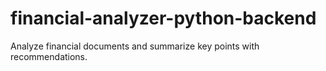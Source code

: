 # financial-analyzer-python-backend
Analyze financial documents and summarize key points with recommendations.
